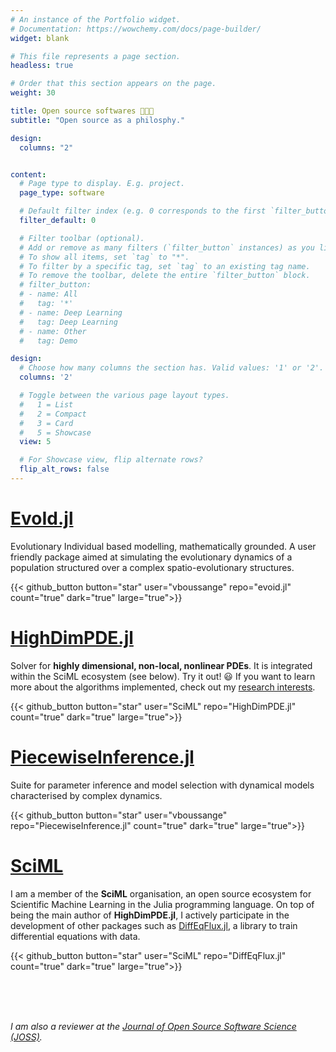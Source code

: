 ```yaml
---
# An instance of the Portfolio widget.
# Documentation: https://wowchemy.com/docs/page-builder/
widget: blank

# This file represents a page section.
headless: true

# Order that this section appears on the page.
weight: 30

title: Open source softwares 🧑🏽‍💻
subtitle: "Open source as a philosphy."

design:
  columns: "2"


content:
  # Page type to display. E.g. project.
  page_type: software

  # Default filter index (e.g. 0 corresponds to the first `filter_button` instance below).
  filter_default: 0

  # Filter toolbar (optional).
  # Add or remove as many filters (`filter_button` instances) as you like.
  # To show all items, set `tag` to "*".
  # To filter by a specific tag, set `tag` to an existing tag name.
  # To remove the toolbar, delete the entire `filter_button` block.
  # filter_button:
  # - name: All
  #   tag: '*'
  # - name: Deep Learning
  #   tag: Deep Learning
  # - name: Other
  #   tag: Demo

design:
  # Choose how many columns the section has. Valid values: '1' or '2'.
  columns: '2'

  # Toggle between the various page layout types.
  #   1 = List
  #   2 = Compact
  #   3 = Card
  #   5 = Showcase
  view: 5

  # For Showcase view, flip alternate rows?
  flip_alt_rows: false
---
```

<script async defer src="https://buttons.github.io/buttons.js"></script>

# [EvoId.jl](https://github.com/vboussange/EvoId.jl)
Evolutionary Individual based modelling, mathematically grounded. A user friendly package aimed at simulating the evolutionary dynamics of a population structured over a complex spatio-evolutionary structures.

{{< github_button button="star" user="vboussange" repo="evoid.jl" count="true" dark="true" large="true">}}

# [HighDimPDE.jl](https://github.com/SciML/HighDimPDE.jl)
Solver for **highly dimensional, non-local, nonlinear PDEs**. It is integrated within the SciML ecosystem (see below). Try it out! &#128515; If you want to learn more about the algorithms implemented, check out my [research interests]({{site.url}}/research/#developping-numerical-schemes-for-solving-high-dimensional-non-local-nonlinear-pdes).

{{< github_button button="star" user="SciML" repo="HighDimPDE.jl" count="true" dark="true" large="true">}}

# [PiecewiseInference.jl](https://github.com/vboussange/PiecewiseInference.jl)
Suite for parameter inference and model selection with dynamical models characterised by complex dynamics.

{{< github_button button="star" user="vboussange" repo="PiecewiseInference.jl" count="true" dark="true" large="true">}}


# [SciML](https://github.com/SciML/)
I am a member of the **SciML** organisation, an open source ecosystem for Scientific Machine Learning in the Julia programming language. On top of being the main author of **HighDimPDE.jl**, I actively participate in the development of other packages such as [DiffEqFlux.jl](https://github.com/SciML/DiffEqFlux.jl), a library to train differential equations with data.

{{< github_button button="star" user="SciML" repo="DiffEqFlux.jl" count="true" dark="true" large="true">}}

<br>
<br>
<br>

*I am also a reviewer at the [Journal of Open Source Software Science (JOSS)](https://joss.theoj.org).*